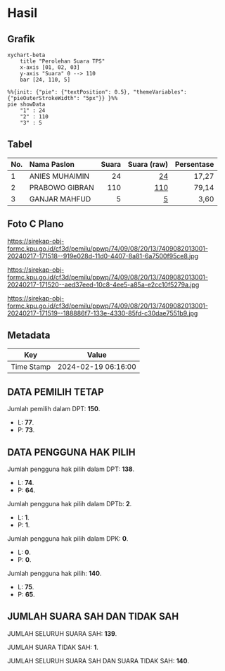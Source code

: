 # Hasil

## Grafik

```mermaid
xychart-beta
    title "Perolehan Suara TPS"
    x-axis [01, 02, 03]
    y-axis "Suara" 0 --> 110
    bar [24, 110, 5]
```

```mermaid
%%{init: {"pie": {"textPosition": 0.5}, "themeVariables": {"pieOuterStrokeWidth": "5px"}} }%%
pie showData
    "1" : 24
    "2" : 110
    "3" : 5
```

## Tabel

| No. | Nama Paslon    | Suara | Suara (raw) | Persentase |
|:--- |:-------------- | -----:| -----------:| ----------:|
| 1   | ANIES MUHAIMIN | 24    | [24][p-1]   | 17,27      |
| 2   | PRABOWO GIBRAN | 110   | [110][p-2]  | 79,14      |
| 3   | GANJAR MAHFUD  | 5     | [5][p-3]    | 3,60       |


[p-1]: https://github.com/gigit-pemilu/pemilu-2024-74-sulawesi-tenggara/blob/main/pilpres/hitung-suara/sub/74-sulawesi-tenggara/sub/09-konawe-utara/sub/08-oheo/sub/2013-lameoru/sub/001-tps/sub/paslon-1.txt
[p-2]: https://github.com/gigit-pemilu/pemilu-2024-74-sulawesi-tenggara/blob/main/pilpres/hitung-suara/sub/74-sulawesi-tenggara/sub/09-konawe-utara/sub/08-oheo/sub/2013-lameoru/sub/001-tps/sub/paslon-2.txt
[p-3]: https://github.com/gigit-pemilu/pemilu-2024-74-sulawesi-tenggara/blob/main/pilpres/hitung-suara/sub/74-sulawesi-tenggara/sub/09-konawe-utara/sub/08-oheo/sub/2013-lameoru/sub/001-tps/sub/paslon-3.txt

## Foto C Plano

https://sirekap-obj-formc.kpu.go.id/cf3d/pemilu/ppwp/74/09/08/20/13/7409082013001-20240217-171518--919e028d-11d0-4407-8a81-6a7500f95ce8.jpg

https://sirekap-obj-formc.kpu.go.id/cf3d/pemilu/ppwp/74/09/08/20/13/7409082013001-20240217-171520--aed37eed-10c8-4ee5-a85a-e2cc10f5279a.jpg

https://sirekap-obj-formc.kpu.go.id/cf3d/pemilu/ppwp/74/09/08/20/13/7409082013001-20240217-171519--188886f7-133e-4330-85fd-c30dae7551b9.jpg


## Metadata

| Key        | Value               |
| ---------- | ------------------- |
| Time Stamp | 2024-02-19 06:16:00 |


## DATA PEMILIH TETAP

Jumlah pemilih dalam DPT: **150**.
 * L: **77**.
 * P: **73**.

## DATA PENGGUNA HAK PILIH

Jumlah pengguna hak pilih dalam DPT: **138**.
 * L: **74**.
 * P: **64**.

Jumlah pengguna hak pilih dalam DPTb: **2**.
 * L: **1**.
 * P: **1**.

Jumlah pengguna hak pilih dalam DPK: **0**.
 * L: **0**.
 * P: **0**.

Jumlah pengguna hak pilih: **140**.
 * L: **75**.
 * P: **65**.

## JUMLAH SUARA SAH DAN TIDAK SAH

JUMLAH SELURUH SUARA SAH: **139**.

JUMLAH SUARA TIDAK SAH: **1**.

JUMLAH SELURUH SUARA SAH DAN SUARA TIDAK SAH: **140**.


